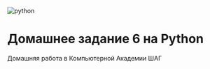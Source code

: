 ![python](https://img.shields.io/badge/Python-blue.svg?style==flat)
# Домашнее задание 6 на Python 
Домашняя работа в Компьютерной Академии ШАГ
